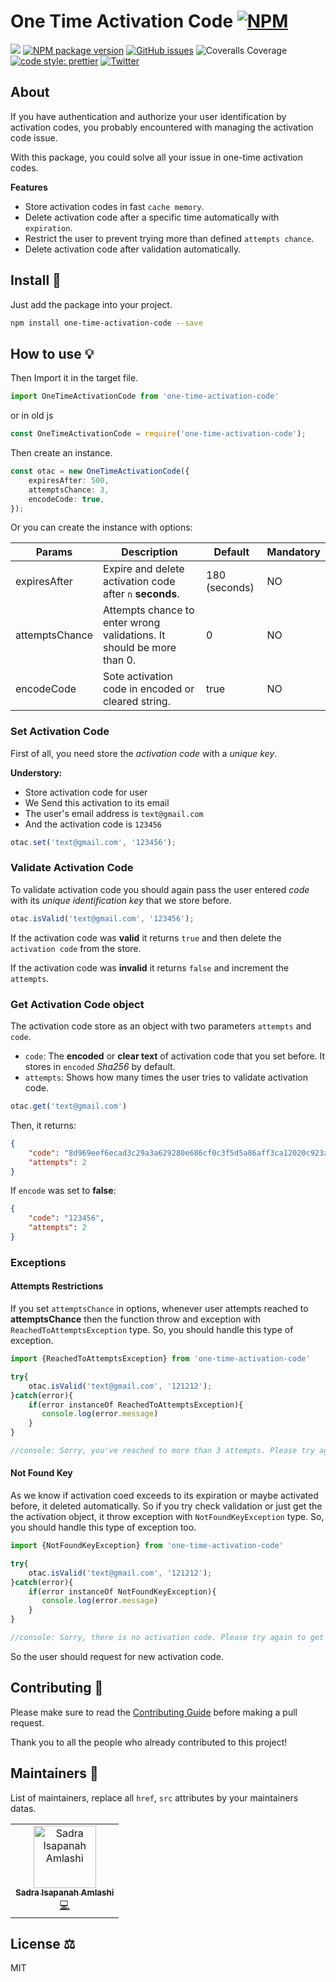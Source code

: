 # One Time Activation Code [![NPM](https://nodei.co/npm/one-time-activation-code.png)](https://nodei.co/npm/one-time-activation-code/)

![](https://img.shields.io/npm/l/one-time-activation-code)
[![NPM package version](https://img.shields.io/npm/v/one-time-activation-code?label=npm%20package)](https://www.npmjs.com/package/one-time-activation-code)
[![GitHub issues](https://img.shields.io/github/issues/sadra/one-time-activation-code)](https://github.com/sadra/one-time-activation-code/issues)
![Coveralls Coverage](https://img.shields.io/badge/Coverage-89.09%25-yellow.svg)
[![code style: prettier](https://img.shields.io/badge/code_style-prettier-ff69b4.svg)](https://github.com/prettier/prettier)
[![Twitter](https://img.shields.io/twitter/follow/sadra_me?style=social)](https://twitter.com/sadra_me)
## About

If you have authentication and authorize your user identification by activation codes, you probably encountered with managing the activation code issue.

With this package, you could solve all your issue in one-time activation codes.

**Features**
 - Store activation codes in fast `cache memory`.
 - Delete activation code after a specific time automatically with `expiration`.
 - Restrict the user to prevent trying more than defined `attempts chance`.
 - Delete activation code after validation automatically.

## Install 🐙

Just add the package into your project.

```bash
npm install one-time-activation-code --save
```

## How to use 💡

Then Import it in the target file.

```typescript
import OneTimeActivationCode from 'one-time-activation-code'
```

or in old js

```js
const OneTimeActivationCode = require('one-time-activation-code');
```

Then create an instance.

```ts
const otac = new OneTimeActivationCode({
    expiresAfter: 500,
    attemptsChance: 3,
    encodeCode: true,
});
```

Or you can create the instance with options:

| Params         | Description                                                  | Default | Mandatory |
| -------------- | ------------------------------------------------------------ | ------- | --------- |
| expiresAfter      | Expire and delete activation code after `n`  **seconds**. | 180 (seconds) | NO        |
| attemptsChance | Attempts chance to enter wrong validations. It should be more than 0. | 0       | NO        |
| encodeCode     | Sote activation code in encoded or cleared string. | true    | NO        |

### Set Activation Code

First of all, you need store the _activation code_ with a _unique key_.

**Understory:**

- Store activation code for user
- We Send this activation to its email
- The user's email address is `text@gmail.com`
- And the activation code is `123456`

```ts
otac.set('text@gmail.com', '123456');
```

### Validate Activation Code

To validate activation code you should again pass the user entered _code_ with its _unique identification key_ that we store before.

```ts
otac.isValid('text@gmail.com', '123456');
```

If the activation code was **valid** it returns `true` and then delete the `activation code` from the store.

If the activation code was **invalid** it returns `false` and increment the `attempts`.

### Get Activation Code object

The activation code store as an object with two parameters `attempts` and `code`.

- `code`: The **encoded** or **clear text** of activation code that you set before. It stores in `encoded` _Sha256_ by default.
- `attempts`: Shows how many times the user tries to validate activation code.

```ts
otac.get('text@gmail.com')
```

Then, it returns:

```json
{
    "code": "8d969eef6ecad3c29a3a629280e686cf0c3f5d5a86aff3ca12020c923adc6c92",
    "attempts": 2
}
```

If `encode` was set to **false**:

```json
{
    "code": "123456",
    "attempts": 2
}
```

### Exceptions

#### Attempts Restrictions

If you set `attemptsChance` in options, whenever user attempts reached to **attemptsChance** then the function throw and exception with `ReachedToAttemptsException` type. So, you should handle this type of exception.

```ts
import {ReachedToAttemptsException} from 'one-time-activation-code'

try{
	otac.isValid('text@gmail.com', '121212');
}catch(error){
    if(error instanceOf ReachedToAttemptsException){
       console.log(error.message) 
    }
}

//console: Sorry, you've reached to more than 3 attempts. Please try again 1m 22s later.
```

#### Not Found Key

As we know if activation coed exceeds to its expiration or maybe activated before, it deleted automatically. So if you try check validation or just get the the activation object, it throw exception with `NotFoundKeyException` type. So, you should handle this type of exception too.

```ts
import {NotFoundKeyException} from 'one-time-activation-code'

try{
	otac.isValid('text@gmail.com', '121212');
}catch(error){
    if(error instanceOf NotFoundKeyException){
       console.log(error.message) 
    }
}

//console: Sorry, there is no activation code. Please try again to get new code.
```

So the user should request for new activation code.

## Contributing 🍰
Please make sure to read the [Contributing Guide](https://github.com/sadra/one-time-activation-code/blob/master/.github/CONTRIBUTING.md) before making a pull request.

Thank you to all the people who already contributed to this project!

## Maintainers 👷
List of maintainers, replace all `href`, `src` attributes by your maintainers datas.
<table>
  <tr>
    <td align="center"><a href="https://sadra.me/"><img src="https://avatars0.githubusercontent.com/u/18361407?s=460&u=0f9a90e53abcfa75f087b679e55dcf8423d8a89a&v=4" width="100px;" alt="Sadra Isapanah Amlashi"/><br /><sub><b>Sadra Isapanah Amlashi</b></sub></a><br /><a href="#" title="Code">💻</a></td>
  </tr>
</table>

## License ⚖️
MIT
